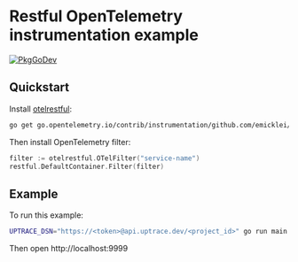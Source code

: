 # Restful OpenTelemetry instrumentation example

[![PkgGoDev](https://pkg.go.dev/badge/go.opentelemetry.io/contrib/instrumentation/github.com/emicklei/go-restful/otelrestful)](https://pkg.go.dev/go.opentelemetry.io/contrib/instrumentation/github.com/emicklei/go-restful/otelrestful)

## Quickstart

Install
[otelrestful](https://github.com/open-telemetry/opentelemetry-go-contrib/tree/master/instrumentation/github.com/emicklei/go-restful/otelrestful):

```bash
go get go.opentelemetry.io/contrib/instrumentation/github.com/emicklei/go-restful/otelrestful
```

Then install OpenTelemetry filter:

```go
filter := otelrestful.OTelFilter("service-name")
restful.DefaultContainer.Filter(filter)
```

## Example

To run this example:

```bash
UPTRACE_DSN="https://<token>@api.uptrace.dev/<project_id>" go run main.go
```

Then open http://localhost:9999
